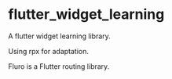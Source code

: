 # flutter_widget_learning

A flutter widget learning library.

Using rpx for adaptation.

Fluro is a Flutter routing library.